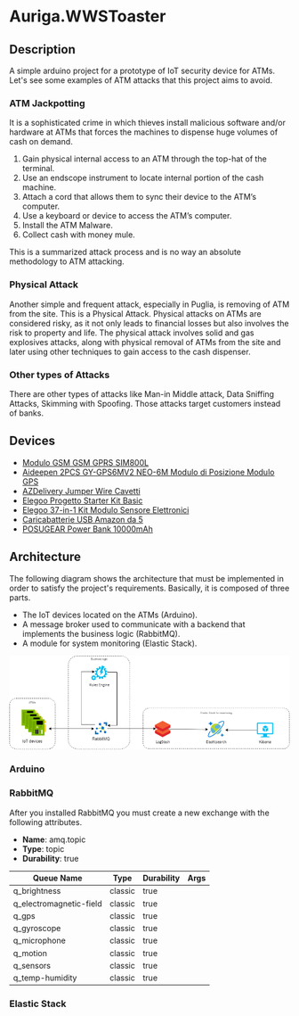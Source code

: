 # Auriga.WWSToaster

## Description
A simple arduino project for a prototype of IoT security device for ATMs. Let's see some examples of ATM attacks that this project aims to avoid. 

### ATM Jackpotting
It is a sophisticated crime in which thieves install malicious software and/or hardware at ATMs that forces the machines to dispense huge volumes of cash on demand.
1. Gain physical internal access to an ATM through the top-hat of the terminal.
2. Use an endscope instrument to locate internal portion of the cash machine.
3. Attach a cord that allows them to sync their device to the ATM’s computer.
4. Use a keyboard or device to access the ATM’s computer.
5. Install the ATM Malware.
6. Collect cash with money mule.

This is a summarized attack process and is no way an absolute methodology to ATM attacking. 

### Physical Attack
Another simple and frequent attack, especially in Puglia, is removing of ATM from the site. This is a Physical Attack. Physical attacks on ATMs are considered risky, as it not only leads to financial losses but also involves the risk to property and life. The physical attack involves solid and gas explosives attacks, along with physical removal of ATMs from the site and later using other techniques to gain access to the cash dispenser.

### Other types of Attacks
There are other types of attacks like Man-in Middle attack, Data Sniffing Attacks, Skimming with Spoofing. Those attacks target customers instead of banks. 

## Devices
- [Modulo GSM GSM GPRS SIM800L](https://www.amazon.it/gp/product/B07X2634ZQ/ref=ox_sc_act_title_1?smid=A2BQVM41SWSLKR&psc=1)
- [Aideepen 2PCS GY-GPS6MV2 NEO-6M Modulo di Posizione Modulo GPS](https://www.amazon.it/gp/product/B08CZSL193/ref=ox_sc_act_title_2?smid=AUN6EYX254ETV&psc=1)
- [AZDelivery Jumper Wire Cavetti](https://www.amazon.it/gp/product/B074P726ZR/ref=ox_sc_act_title_3?smid=A1X7QLRQH87QA3&psc=1)
- [Elegoo Progetto Starter Kit Basic](https://www.amazon.it/gp/product/B06XSFF7MG/ref=ox_sc_act_title_4?smid=AZF7WYXU5ZANW&psc=1)
- [Elegoo 37-in-1 Kit Modulo Sensore Elettronici](https://www.amazon.it/gp/product/B01N79PG4G/ref=ox_sc_act_title_5?smid=AZF7WYXU5ZANW&psc=1)
- [Caricabatterie USB Amazon da 5](https://www.amazon.it/gp/product/B01J2G52O6/ref=crt_ewc_title_dp_1?ie=UTF8&psc=1&smid=A11IL2PNWYJU7H)
- [POSUGEAR Power Bank 10000mAh](https://www.amazon.it/gp/product/B07WVVTK86/ref=crt_ewc_title_dp_2?ie=UTF8&psc=1&smid=A1F8R6XWWYQ81U)

## Architecture
The following diagram shows the architecture that must be implemented in order to satisfy the project's requirements. Basically, it is composed of three parts.
- The IoT devices located on the ATMs (Arduino).
- A message broker used to communicate with a backend that implements the business logic (RabbitMQ).
- A module for system monitoring (Elastic Stack).

![Architecture Diagram](docs/diagrams/architecture-diagram.png)

### Arduino

### RabbitMQ

After you installed RabbitMQ you must create a new exchange with the following attributes.
- **Name**: amq.topic
- **Type**: topic
- **Durability**: true

Queue Name | Type | Durability | Args
------------ | ------------- | ------------- | -------------
q_brightness | classic| true | 
q_electromagnetic-field | classic| true | 
q_gps | classic| true | 
q_gyroscope | classic| true | 
q_microphone | classic| true | 
q_motion | classic| true | 
q_sensors | classic| true | 
q_temp-humidity | classic| true | 

### Elastic Stack
